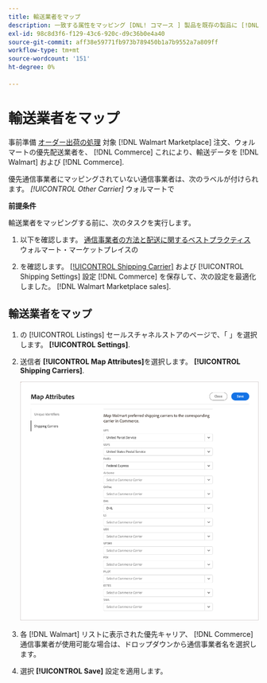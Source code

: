 ```yaml
---
title: 輸送業者をマップ
description: 一致する属性をマッピング [DNL! コマース ] 製品を既存の製品に [!DNL Walmart Marketplace] リストと同期，データ間 [!DNL Channel Manager] および [!DNL Walmart].
exl-id: 98c8d3f6-f129-43c6-920c-d9c36b0e4a40
source-git-commit: aff38e59771fb973b789450b1a7b9552a7a809ff
workflow-type: tm+mt
source-wordcount: '151'
ht-degree: 0%

---
```



# 輸送業者をマップ

事前準備 [オーダー出荷の処理](process-orders.md#ship-an-order) 対象 [!DNL Walmart Marketplace] 注文、ウォルマートの優先配送業者を、 [!DNL Commerce] これにより、輸送データを [!DNL Walmart] および [!DNL Commerce].

優先通信事業者にマッピングされていない通信事業者は、次のラベルが付けられます。 *[!UICONTROL Other Carrier]* ウォルマートで

**前提条件**

輸送業者をマッピングする前に、次のタスクを実行します。

1. 以下を確認します。 [通信事業者の方法と配送に関するベストプラクティス](https://sellerhelp.walmart.com/s/guide?article=000009473) ウォルマート・マーケットプレイスの

1. を確認します。 [[!UICONTROL Shipping Carrier]](https://docs.magento.com/user-guide/shipping/carriers.html) および [!UICONTROL Shipping Settings] 設定 [!DNL Commerce] を保存して、次の設定を最適化しました。 [!DNL Walmart Marketplace sales].

## 輸送業者をマップ

1. の [!UICONTROL Listings] セールスチャネルストアのページで、「 」を選択します。 **[!UICONTROL Settings]**.

1. 送信者 **[!UICONTROL Map Attributes]**&#x200B;を選択します。 **[!UICONTROL Shipping Carriers]**.

   ![輸送業者をマップ](assets/map-shipping-carriers.png)

1. 各 [!DNL Walmart] リストに表示された優先キャリア、 [!DNL Commerce] 通信事業者が使用可能な場合は、ドロップダウンから通信事業者名を選択します。

1. 選択 **[!UICONTROL Save]** 設定を適用します。
